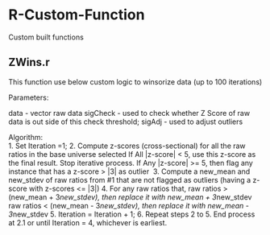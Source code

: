 # R-Custom-Function
Custom built functions

## ZWins.r
This function use below custom logic to winsorize data (up to 100 iterations)

Parameters:

  data     - vector raw data
  sigCheck - used to check whether Z Score of raw data is out side of this check threshold;
  sigAdj   - used to adjust outliers

Algorithm:	
	1. Set Iteration =1;
	2. Compute z-scores (cross-sectional) for all the raw ratios in the base universe selected
	    If All |z-score| < 5, use this z-score as the final result. Stop iterative process.
	    If Any |z-score| >= 5, then flag any instance that has a z-score > |3| as outlier 
	3. Compute a new_mean and new_stdev of raw ratios from #1 that are not flagged as outliers (having a z-score with z-scores <= |3|)
	4. For any raw ratios that,
	    raw ratios > (new_mean + 3*new_stdev), then replace it with new_mean + 3*new_stdev
      raw ratios < (new_mean - 3*new_stdev), then replace it with new_mean - 3*new_stdev
	5. Iteration = Iteration + 1;
	6. Repeat steps 2 to 5. End process at 2.1 or until Iteration = 4, whichever is earliest.
